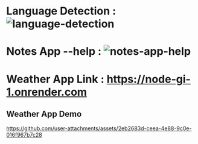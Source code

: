 # Language Detection : ![language-detection](https://github.com/user-attachments/assets/48b9f93a-9848-4fd4-8648-e5200a4a8497)
# Notes App --help : ![notes-app-help](https://github.com/user-attachments/assets/cb1f2683-c860-4edd-96ea-3ffb19ca9c48)

# Weather App Link : https://node-gi-1.onrender.com
## Weather App Demo
https://github.com/user-attachments/assets/2eb2683d-ceea-4e88-9c0e-016f967b7c28

